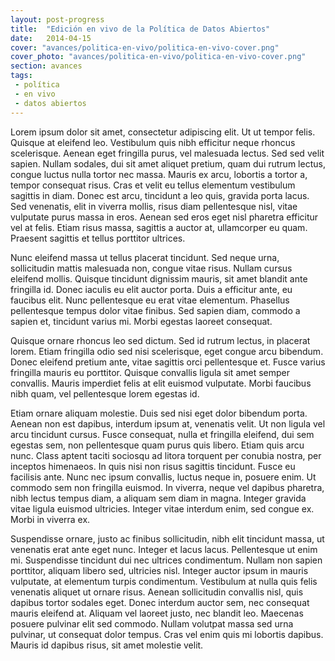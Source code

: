 ```yaml
---
layout: post-progress
title:  "Edición en vivo de la Política de Datos Abiertos"
date:   2014-04-15
cover: "avances/politica-en-vivo/politica-en-vivo-cover.png"
cover_photo: "avances/politica-en-vivo/politica-en-vivo-cover.png"
section: avances
tags:
 - política
 - en vivo
 - datos abiertos
---
```


Lorem ipsum dolor sit amet, consectetur adipiscing elit. Ut ut tempor felis. Quisque at eleifend leo. Vestibulum quis nibh efficitur neque rhoncus scelerisque. Aenean eget fringilla purus, vel malesuada lectus. Sed sed velit sapien. Nullam sodales, dui sit amet aliquet pretium, quam dui rutrum lectus, congue luctus nulla tortor nec massa. Mauris ex arcu, lobortis a tortor a, tempor consequat risus. Cras et velit eu tellus elementum vestibulum sagittis in diam. Donec est arcu, tincidunt a leo quis, gravida porta lacus. Sed venenatis, elit in viverra mollis, risus diam pellentesque nisl, vitae vulputate purus massa in eros. Aenean sed eros eget nisl pharetra efficitur vel at felis. Etiam risus massa, sagittis a auctor at, ullamcorper eu quam. Praesent sagittis et tellus porttitor ultrices.

Nunc eleifend massa ut tellus placerat tincidunt. Sed neque urna, sollicitudin mattis malesuada non, congue vitae risus. Nullam cursus eleifend mollis. Quisque tincidunt dignissim mauris, sit amet blandit ante fringilla id. Donec iaculis eu elit auctor porta. Duis a efficitur ante, eu faucibus elit. Nunc pellentesque eu erat vitae elementum. Phasellus pellentesque tempus dolor vitae finibus. Sed sapien diam, commodo a sapien et, tincidunt varius mi. Morbi egestas laoreet consequat.

Quisque ornare rhoncus leo sed dictum. Sed id rutrum lectus, in placerat lorem. Etiam fringilla odio sed nisi scelerisque, eget congue arcu bibendum. Donec eleifend pretium ante, vitae sagittis orci pellentesque et. Fusce varius fringilla mauris eu porttitor. Quisque convallis ligula sit amet semper convallis. Mauris imperdiet felis at elit euismod vulputate. Morbi faucibus nibh quam, vel pellentesque lorem egestas id.

Etiam ornare aliquam molestie. Duis sed nisi eget dolor bibendum porta. Aenean non est dapibus, interdum ipsum at, venenatis velit. Ut non ligula vel arcu tincidunt cursus. Fusce consequat, nulla et fringilla eleifend, dui sem egestas sem, non pellentesque quam purus quis libero. Etiam quis arcu nunc. Class aptent taciti sociosqu ad litora torquent per conubia nostra, per inceptos himenaeos. In quis nisi non risus sagittis tincidunt. Fusce eu facilisis ante. Nunc nec ipsum convallis, luctus neque in, posuere enim. Ut commodo sem non fringilla euismod. In viverra, neque vel dapibus pharetra, nibh lectus tempus diam, a aliquam sem diam in magna. Integer gravida vitae ligula euismod ultricies. Integer vitae interdum enim, sed congue ex. Morbi in viverra ex.

Suspendisse ornare, justo ac finibus sollicitudin, nibh elit tincidunt massa, ut venenatis erat ante eget nunc. Integer et lacus lacus. Pellentesque ut enim mi. Suspendisse tincidunt dui nec ultrices condimentum. Nullam non sapien porttitor, aliquam libero sed, ultricies nisl. Integer auctor ipsum in mauris vulputate, at elementum turpis condimentum. Vestibulum at nulla quis felis venenatis aliquet ut ornare risus. Aenean sollicitudin convallis nisl, quis dapibus tortor sodales eget. Donec interdum auctor sem, nec consequat mauris eleifend at. Aliquam vel laoreet justo, nec blandit leo. Maecenas posuere pulvinar elit sed commodo. Nullam volutpat massa sed urna pulvinar, ut consequat dolor tempus. Cras vel enim quis mi lobortis dapibus. Mauris id dapibus risus, sit amet molestie velit.

